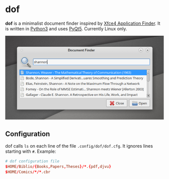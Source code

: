 # dof

**dof** is a minimalist document finder inspired by [Xfce4 Application Finder](http://docs.xfce.org/xfce/xfce4-appfinder/start). It is written in [Python3](http://www.python.org/) and uses [PyQt5](http://www.riverbankcomputing.com/software/pyqt/).
Currently Linux only.

![dof screenshot](dof-screenshot.png)

## Configuration

dof calls `ls` on each line of the file `.config/dof/dof.cfg`. It ignores lines starting with `#`. Example:

```conf
# dof configuration file
$HOME/Biblio/{Books,Papers,Theses}/*.{pdf,djvu}
$HOME/Comics/*/*.cbr
```
